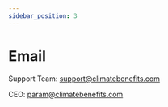 ```yaml
---
sidebar_position: 3
---
```


# Email    

Support Team: support@climatebenefits.com 

CEO: param@climatebenefits.com 